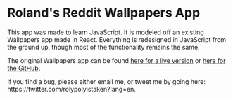 <h1>Roland's Reddit Wallpapers App</h1>
<p>This app was made to learn JavaScript. It is modeled off an existing Wallpapers app made in React. Everything is redesigned in JavaScript from the ground up, though most of the functionality remains the same.</p>
<p>The original Wallpapers app can be found <a href="https://droidheat.com/r-wallpapers/">here for a live version</a> or <a href="https://github.com/gauravjot/react-reddit-wallpapers/">here for the GitHub</a>. </p>
<p>If you find a bug, please either email me, or tweet me by going here: https://twitter.com/rolypolyistaken?lang=en.</p>
